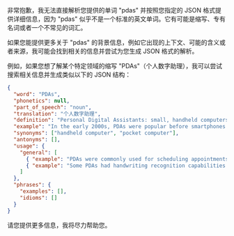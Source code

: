 非常抱歉，我无法直接解析您提供的单词 "pdas" 并按照您指定的 JSON 格式提供详细信息，因为 "pdas" 似乎不是一个标准的英文单词。它有可能是缩写、专有名词或者一个不常见的词汇。

如果您能提供更多关于 "pdas" 的背景信息，例如它出现的上下文、可能的含义或者来源，我可能会找到相关的信息并尝试为您生成 JSON 格式的解析。

例如，如果您想了解某个特定领域的缩写 "PDAs"（个人数字助理），我可以尝试搜索相关信息并生成类似以下的 JSON 结构：

```json
{
  "word": "PDAs",
  "phonetics": null,
  "part_of_speech": "noun",
  "translation": "个人数字助理",
  "definition": "Personal Digital Assistants: small, handheld computers used for various tasks such as note-taking, contact management, and accessing the internet.",
  "example": "In the early 2000s, PDAs were popular before smartphones became widespread.",
  "synonyms": ["handheld computer", "pocket computer"],
  "antonyms": [],
  "usage": {
    "general": [
      { "example": "PDAs were commonly used for scheduling appointments.", "translation": "个人数字助理常用于安排约会。" },
      { "example": "Some PDAs had handwriting recognition capabilities.", "translation": "一些个人数字助理具有手写识别功能。" }
    ]
  },
  "phrases": {
    "examples": [],
    "idioms": []
  }
}
```

请您提供更多信息，我将尽力帮助您。
 